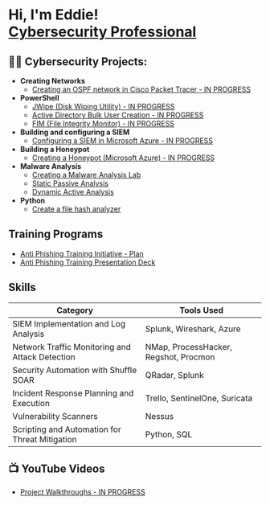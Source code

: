 <h1>Hi, I'm Eddie! <br/><a href="https://www.linkedin.com/in/edward-carty-125104153/">Cybersecurity Professional</a></h1>

<h2>👨‍💻 Cybersecurity Projects:</h2>

- <b>Creating Networks</b>
  - [Creating an OSPF network in Cisco Packet Tracer - IN PROGRESS](https://github.com/eddie-carty/Coming-soon)
- <b>PowerShell</b>
  - [JWipe (Disk Wiping Utility) - IN PROGRESS](https://github.com/eddie-carty/Coming-soon)
  - [Active Directory Bulk User Creation - IN PROGRESS](https://github.com/eddie-carty/Coming-soon)
  - [FIM (File Integrity Monitor) - IN PROGRESS](https://github.com/eddie-carty/Coming-soon)
- <b>Building and configuring a SIEM</b>
  - [Configuring a SIEM in Microsoft Azure - IN PROGRESS](https://github.com/eddie-carty/Coming-soon)
- <b>Building a Honeypot</b>
  - [Creating a Honeypot (Microsoft Azure) - IN PROGRESS](https://github.com/eddie-carty/Coming-soon)
- <b>Malware Analysis</b>
  - [Creating a Malware Analysis Lab](https://github.com/eddie-carty/MalwareAnalysisLab)
  - [Static Passive Analysis](https://github.com/eddie-carty/StaticMalwareAnalysis)
  - [Dynamic Active Analysis](https://github.com/eddie-carty/Coming-soon)
- <b>Python</b>
  - [Create a file hash analyzer](https://github.com/eddie-carty/PythonHashingScript)

<h2>Training Programs</h2>

- [Anti Phishing Training Initiative - Plan](https://docs.google.com/document/d/1xw7UC10XWTto9XB01g-tju7vH4N4QNBXYZpmMNkLNnE/edit?usp=sharing)
- [Anti Phishing Training Presentation Deck](https://www.canva.com/design/DAGI_o1iSqI/gDlGarnRiWTcbueAlyzwmw/edit)

## Skills


| Category                                      | Tools Used                 |
|-----------------------------------------------|----------------------------|
| SIEM Implementation and Log Analysis          | Splunk, Wireshark, Azure|
| Network Traffic Monitoring and Attack Detection | NMap, ProcessHacker, Regshot, Procmon|
| Security Automation with Shuffle SOAR         | QRadar, Splunk|
| Incident Response Planning and Execution      | Trello, SentinelOne, Suricata|
| Vulnerability Scanners                  | Nessus|
| Scripting and Automation for Threat Mitigation | Python, SQL|


<h2>📺 YouTube Videos</h2>

- [Project Walkthroughs - IN PROGRESS](https://github.com/eddie-carty/Coming-soon)

